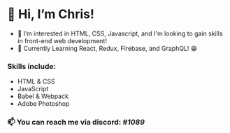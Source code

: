 # 👋 Hi, I’m Chris!
- 👀 I’m interested in HTML, CSS, Javascript, and I'm looking to gain skills in front-end web development!
- 🌱 Currently Learning React, Redux, Firebase, and GraphQL! 😁 
### Skills include:
- HTML & CSS
- JavaScript
- Babel & Webpack
- Adobe Photoshop 
### 📫 You can reach me via discord: ***</chrisu>#1089***

